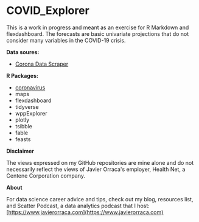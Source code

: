 # COVID_Explorer

This is a work in progress and meant as an exercise for R Markdown and flexdashboard. The forecasts are basic univariate projections that do not consider many variables in the COVID-19 crisis.

**Data soures:**

 - [Corona Data Scraper](https://coronadatascraper.com)
 
**R Packages:**
 
 - [coronavirus](https://github.com/RamiKrispin/coronavirus)
 - maps
 - flexdashboard
 - tidyverse
 - wppExplorer
 - plotly
 - tsibble
 - fable
 - feasts
 
 **Disclaimer**
 
The views expressed on my GitHub repositories are mine alone and do not necessarily reflect the views of Javier Orraca's employer, Health Net, a Centene Corporation company.

**About**

For data science career advice and tips, check out my blog, resources list, and Scatter Podcast, a data analytics podcast that I host: [https://www.javierorraca.com](https://www.javierorraca.com)
